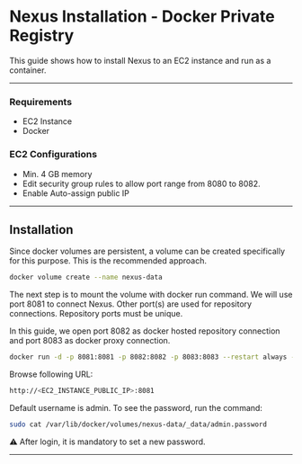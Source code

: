 # Nexus Installation - Docker Private Registry

This guide shows how to install Nexus to an EC2 instance and run as a container.

----------------

### Requirements

* EC2 Instance
* Docker

### EC2 Configurations

- Min. 4 GB memory
- Edit security group rules to allow port range from 8080 to 8082.
- Enable Auto-assign public IP

-----------------

## Installation

Since docker volumes are persistent, a volume can be created specifically for this purpose. This is the recommended approach.

```bash
docker volume create --name nexus-data
```

The next step is to mount the volume with docker run command. We will use port 8081 to connect Nexus. Other port(s) are used for repository connections. Repository ports must be unique.

In this guide, we open port 8082 as docker hosted repository connection and port 8083 as docker proxy connection.

```bash
docker run -d -p 8081:8081 -p 8082:8082 -p 8083:8083 --restart always --name nexus -v nexus-data:/nexus-data sonatype/nexus3
```

Browse following URL:

```bash
http://<EC2_INSTANCE_PUBLIC_IP>:8081
```

Default username is admin. To see the password, run the command:

```bash
sudo cat /var/lib/docker/volumes/nexus-data/_data/admin.password
```

:warning: After login, it is mandatory to set a new password.

----------------------------------------------------------------------------------------
